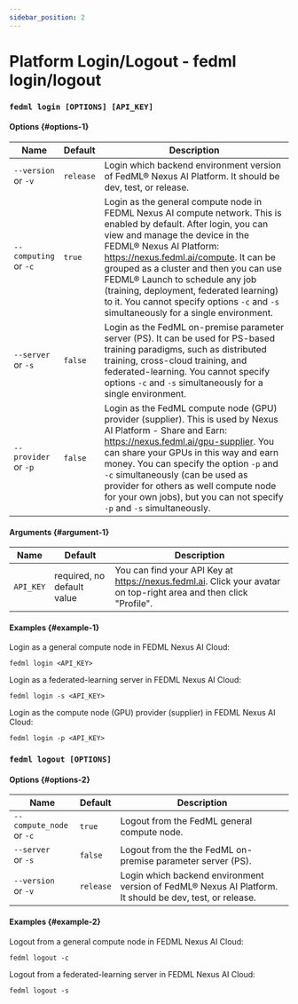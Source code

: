 ```yaml
---
sidebar_position: 2
---
```

# Platform Login/Logout - fedml login/logout

### `fedml login [OPTIONS] [API_KEY]`

#### Options {#options-1}

| Name                  | Default   | Description                                                                                                                                                                                                                                                                                                                                                                                                      |
|--------------------------|-----------|------------------------------------------------------------------------------------------------------------------------------------------------------------------------------------------------------------------------------------------------------------------------------------------------------------------------------------------------------------------------------------------------------------------|
| `--version` <br/> or `-v` | `release` | Login which backend environment version of FedML® Nexus AI Platform. It should be dev, test, or release. | 
| <nobr>`--computing`</nobr> <br/> or `-c` | `true`    | Login as the general compute node in FEDML Nexus AI compute network. This is enabled by default. After login, you can view and manage the device in the FEDML® Nexus AI Platform: https://nexus.fedml.ai/compute. It can be grouped as a cluster and then you can use FEDML® Launch to schedule any job (training, deployment, federated learning) to it. You cannot specify options `-c` and `-s` simultaneously for a single environment. |
| `--server` <br/> or `-s`    | `false`   | Login as the FedML on-premise parameter server (PS). It can be used for PS-based training paradigms, such as distributed training, cross-cloud training, and federated-learning. You cannot specify options `-c` and `-s` simultaneously for a single environment. |
| `--provider` <br/> or `-p`  | `false`   | Login as the FedML compute node (GPU) provider (supplier). This is used by Nexus AI Platform - Share and Earn: https://nexus.fedml.ai/gpu-supplier. You can share your GPUs in this way and earn money. You can specify the option `-p` and `-c` simultaneously (can be used as provider for others as well compute node for your own jobs), but you can not specify `-p` and `-s` simultaneously. |

#### Arguments {#argument-1}
| Name                  | Default                    | Description                                                                                                        |
|-----------------------|----------------------------|--------------------------------------------------------------------------------------------------------------------|
| `API_KEY`             | required, no default value | You can find your API Key at https://nexus.fedml.ai. Click your avatar on top-right area and then click "Profile". |

#### Examples {#example-1}

Login as a general compute node in FEDML Nexus AI Cloud:
```
fedml login <API_KEY>
```

Login as a federated-learning server in FEDML Nexus AI Cloud:
```
fedml login -s <API_KEY>
```

Login as the compute node (GPU) provider (supplier) in FEDML Nexus AI Cloud:
```
fedml login -p <API_KEY>
```

### `fedml logout [OPTIONS]`

#### Options {#options-2}

| Name                     | Default   | Description                                                                                                                                                                                                                                                                                                                                                                                                      |
|--------------------------|-----------|------------------------------------------------------------------------------------------------------------------------------------------------------------------------------------------------------------------------------------------------------------------------------------------------------------------------------------------------------------------------------------------------------------------|
| <nobr>`--compute_node`</nobr> <br/> or `-c` | `true`    | Logout from the FedML general compute node.                                                                                                                                                                                                                                                                                                                                                                      |
| `--server` <br/> or `-s`       | `false`   | Logout from the the FedML on-premise parameter server (PS).                                                                                                                                                                                                                                                                                                                                                      |
| `--version` <br/> or `-v`      | `release` | Login which backend environment version of FedML® Nexus AI Platform. It should be dev, test, or release.                                                                                                                                                                                                                                                                                                         |

#### Examples {#example-2}

Logout from a general compute node in FEDML Nexus AI Cloud:
```
fedml logout -c
```

Logout from a federated-learning server in FEDML Nexus AI Cloud:
```
fedml logout -s
```